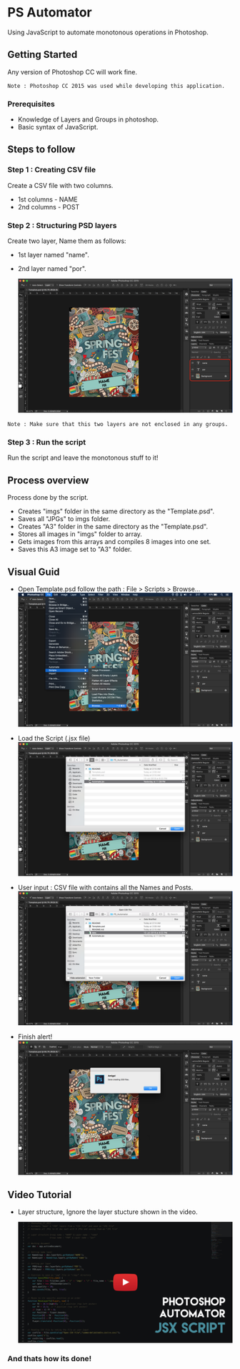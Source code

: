 # PS Automator
Using JavaScript to automate monotonous operations in Photoshop.

## Getting Started

Any version of Photoshop CC will work fine.
```
Note : Photoshop CC 2015 was used while developing this application.
```
### Prerequisites

* Knowledge of Layers and Groups in photoshop.
* Basic syntax of JavaScript.

## Steps to follow

### Step 1 : Creating CSV file
Create a CSV file with two columns.
* 1st columns - NAME
* 2nd columns - POST

### Step 2 : Structuring PSD layers
Create two layer, Name them as follows:
* 1st layer named "name".
* 2nd layer named "por".

  ![image](/README/1.png)

```
Note : Make sure that this two layers are not enclosed in any groups.
```
### Step 3 : Run the script
Run the script and leave the monotonous stuff to it! 

## Process overview 
Process done by the script.

* Creates "imgs" folder in the same directory as the "Template.psd".
* Saves all "JPGs" to imgs folder.
* Creates "A3" folder in the same directory as the "Template.psd".
* Stores all images in "imgs" folder to array.
* Gets images from this arrays and compiles 8 images into one set.
* Saves this A3 image set to "A3" folder.


## Visual Guid

* Open Template.psd follow the path : File > Scripts > Browse...
  ![image](/README/2.png)
  
* Load the Script (.jsx file)
  ![image](/README/3.png)
  
* User input : CSV file with contains all the Names and Posts.
  ![image](/README/4.png)
  
* Finish alert!
  ![image](/README/5.png)
  
  
## Video Tutorial 

* Layer structure, Ignore the layer stucture shown in the video.

  [![Watch the video](/README/Thumbnail.jpg)](https://youtu.be/yl-frsRGyPM)


### And thats how its done!
